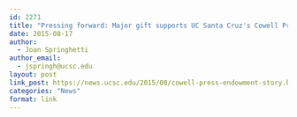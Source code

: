 ```yaml
---
id: 2271
title: "Pressing forward: Major gift supports UC Santa Cruz's Cowell Press"
date: 2015-08-17
author:
  - Joan Springhetti
author_email:
  - jspringh@ucsc.edu
layout: post
link_post: https://news.ucsc.edu/2015/08/cowell-press-endowment-story.html
categories: "News"
format: link
---
```

